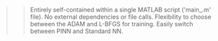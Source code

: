 >> Entirely self-contained within a single MATLAB script ('main_.m' file). 
>> No external dependencies or file calls. 
>> Flexibility to choose between the ADAM and L-BFGS for training.
>> Easily switch between PINN and Standard NN.
